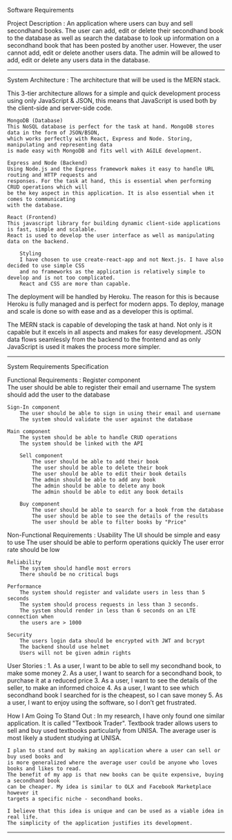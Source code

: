 Software Requirements

Project Description : 
An application where users can buy and sell secondhand books. 
The user can add, edit or delete their secondhand book to the database as well as
search the database to look up information on a secondhand book that has been posted by another user. 
However, the user cannot add, edit or delete another users data.
The admin will be allowed to add, edit or delete any users data in the database.  

------------------------------------------------------------------------------------------------------------------------------------------------------------------

System Architecture :
The architecture that will be used is the MERN stack.

This 3-tier architecture allows for a simple and quick development process using only JavaScript & JSON, 
this means that JavaScript is used both by the client-side and server-side code. 

	MongoDB (Database)
	This NoSQL database is perfect for the task at hand. MongoDB stores data in the form of JSON/BSON, 
	which works perfectly with React, Express and Node. Storing, manipulating and representing data 
	is made easy with MongoDB and fits well with AGILE development.  

	Express and Node (Backend)
	Using Node.js and the Express framework makes it easy to handle URL routing and HTTP requests and 
	responses. For the task at hand, this is essential when performing CRUD operations which will 
	be the key aspect in this application. It is also essential when it comes to communicating 
	with the database. 

	React (Frontend)
	This javascript library for building dynamic client-side applications is fast, simple and scalable.
	React is used to develop the user interface as well as manipulating data on the backend.

		Styling 
		I have chosen to use create-react-app and not Next.js. I have also decided to use simple CSS 
		and no frameworks as the application is relatively simple to develop and is not too complicated.
		React and CSS are more than capable.  	 	


The deployment will be handled by Heroku. The reason for this is because Heroku is fully managed and is perfect 
for modern apps. To deploy, manage and scale is done so with ease and as a developer this is optimal.

The MERN stack is capable of developing the task at hand. Not only is it capable
but it excels in all aspects and makes for easy development. JSON data flows seamlessly from the backend to the 
frontend and as only JavaScript is used it makes the process more simpler. 

------------------------------------------------------------------------------------------------------------------------------------------------------------------

System Requirements Specification  

Functional Requirements :
	Register component  
		The user should be able to register their email and username
		The system should add the user to the database

	Sign-In component 
		The user should be able to sign in using their email and username 
		The system should validate the user against the database

	Main component 
		The system should be able to handle CRUD operations 
		The system should be linked with the API

		Sell component 
			The user should be able to add their book
			The user should be able to delete their book
			The user should be able to edit their book details
			The admin should be able to add any book
			The admin should be able to delete any book
			The admin should be able to edit any book details
		
		Buy component 
			The user should be able to search for a book from the database
			The user should be able to see the details of the results
			The user should be able to filter books by "Price"


Non-Functional Requirements :
	Usability 
		The UI should be simple and easy to use 
		The user should be able to perform operations quickly 
		The user error rate should be low

	Reliability
		The system should handle most errors
		There should be no critical bugs

	Performance 
		The system should register and validate users in less than 5 seconds
		The system should process requests in less than 3 seconds.
		The system should render in less than 6 seconds on an LTE connection when 
		the users are > 1000

	Security 
		The users login data should be encrypted with JWT and bcrypt
		The backend should use helmet 
		Users will not be given admin rights 


User Stories :
	1. As a user, I want to be able to sell my secondhand book, to make some money
	2. As a user, I want to search for a secondhand book, to purchase it at a reduced price
	3. As a user, I want to see the details of the seller, to make an informed choice
	4. As a user, I want to see which secondhand book I searched for is the cheapest, so I can save money
	5. As a user, I want to enjoy using the software, so I don’t get frustrated.


How I Am Going To Stand Out : 
	In my research, I have only found one similar application. It is called "Textbook Trader". 
	Textbook trader allows users to sell and buy used textbooks particularly from UNISA. 
	The average user is most likely a student studying at UNISA. 

	I plan to stand out by making an application where a user can sell or buy used books and 
	is more generalized where the average user could be anyone who loves books and likes to read. 
	The benefit of my app is that new books can be quite expensive, buying a secondhand book
	can be cheaper. My idea is similar to OLX and Facebook Marketplace however it 
	targets a specific niche - secondhand books. 

	I believe that this idea is unique and can be used as a viable idea in real life. 
	The simplicity of the application justifies its development. 

------------------------------------------------------------------------------------------------------------------------------------------------------------------